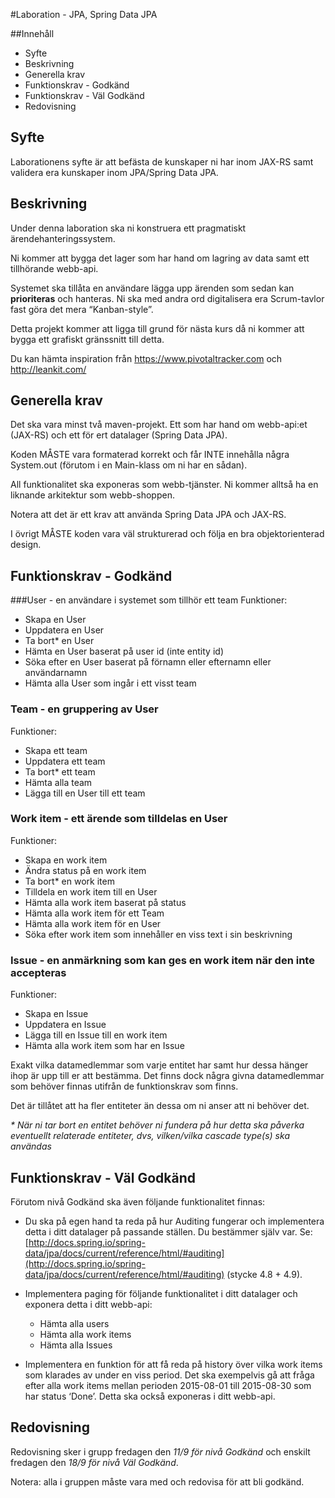 #Laboration - JPA, Spring Data JPA

##Innehåll
<!-- MarkdownTOC -->

- Syfte
- Beskrivning
- Generella krav
- Funktionskrav - Godkänd
- Funktionskrav - Väl Godkänd
- Redovisning

<!-- /MarkdownTOC -->

## Syfte
Laborationens syfte är att befästa de kunskaper ni har inom JAX-RS samt validera era kunskaper inom JPA/Spring Data JPA.

## Beskrivning
Under denna laboration ska ni konstruera ett pragmatiskt ärendehanteringssystem. 

Ni kommer att bygga det lager som har hand om lagring av data samt ett tillhörande webb-api.

Systemet ska tillåta en användare lägga upp ärenden som sedan kan **prioriteras** och hanteras. Ni ska med andra ord digitalisera era Scrum-tavlor fast göra det mera “Kanban-style”. 

Detta projekt kommer att ligga till grund för nästa kurs då ni kommer att bygga ett grafiskt gränssnitt till detta.

Du kan hämta inspiration från https://www.pivotaltracker.com och http://leankit.com/

## Generella krav
Det ska vara minst två maven-projekt. Ett som har hand om webb-api:et (JAX-RS) och ett för ert datalager (Spring Data JPA). 

Koden MÅSTE vara formaterad korrekt och får INTE innehålla några System.out (förutom i en Main-klass om ni har en sådan). 

All funktionalitet ska exponeras som webb-tjänster. Ni kommer alltså ha en liknande arkitektur som webb-shoppen. 

Notera att det är ett krav att använda Spring Data JPA och JAX-RS. 

I övrigt MÅSTE koden vara väl strukturerad och följa en bra objektorienterad design.

## Funktionskrav - Godkänd
###User - en användare i systemet som tillhör ett team
Funktioner:
- Skapa en User
- Uppdatera en User
- Ta bort* en User
- Hämta en User baserat på user id (inte entity id)
- Söka efter en User baserat på förnamn eller efternamn eller användarnamn
- Hämta alla User som ingår i ett visst team

### Team - en gruppering av User
Funktioner:
- Skapa ett team
- Uppdatera ett team
- Ta bort* ett team 
- Hämta alla team
- Lägga till en User till ett team

### Work item - ett ärende som tilldelas en User
Funktioner:
- Skapa en work item
- Ändra status på en work item
- Ta bort* en work item
- Tilldela en work item till en User
- Hämta alla work item baserat på status
- Hämta alla work item för ett Team
- Hämta alla work item för en User
- Söka efter work item som innehåller en viss text i sin beskrivning

### Issue - en anmärkning som kan ges en work item när den inte accepteras
Funktioner:
- Skapa en Issue
- Uppdatera en Issue
- Lägga till en Issue till en work item
- Hämta alla work item som har en Issue 

Exakt vilka datamedlemmar som varje entitet har samt hur dessa hänger ihop är upp till er att bestämma. Det finns dock några givna datamedlemmar som behöver finnas utifrån de funktionskrav som finns. 

Det är tillåtet att ha fler entiteter än dessa om ni anser att ni behöver det.

_* När ni tar bort en entitet behöver ni fundera på hur detta ska påverka eventuellt relaterade entiteter, dvs, vilken/vilka cascade type(s) ska användas_
## Funktionskrav - Väl Godkänd

Förutom nivå Godkänd ska även följande funktionalitet finnas:

- Du ska på egen hand ta reda på hur Auditing fungerar och implementera detta i ditt datalager på passande ställen. Du bestämmer själv var. Se: [http://docs.spring.io/spring-data/jpa/docs/current/reference/html/#auditing](http://docs.spring.io/spring-data/jpa/docs/current/reference/html/#auditing) (stycke 4.8 + 4.9).

- Implementera paging för följande funktionalitet i ditt datalager och exponera detta i ditt webb-api:
  - Hämta alla users
  - Hämta alla work items
  - Hämta alla Issues

- Implementera en funktion för att få reda på history över vilka work items som klarades av under en viss period. Det ska exempelvis gå att fråga efter alla work items mellan perioden 2015-08-01 till 2015-08-30 som har status ‘Done’. Detta ska också exponeras i ditt webb-api.

## Redovisning
Redovisning sker i grupp fredagen den *11/9 för nivå Godkänd* och enskilt fredagen den *18/9 för nivå Väl Godkänd*. 

Notera: alla i gruppen måste vara med och redovisa för att bli godkänd.